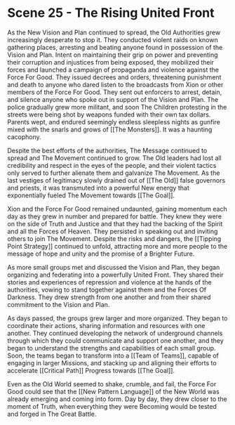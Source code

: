 # Scene 25 - The Rising United Front

As the New Vision and Plan continued to spread, the Old Authorities grew increasingly desperate to stop it. They conducted violent raids on known gathering places, arresting and beating anyone found in possession of the Vision and Plan. Intent on maintaining their grip on power and preventing their corruption and injustices from being exposed, they mobilized their forces and launched a campaign of propaganda and violence against the Force For Good. They issued decrees and orders, threatening punishment and death to anyone who dared listen to the broadcasts from Xion or other members of the Force For Good. They sent out enforcers to arrest, detain, and silence anyone who spoke out in support of the Vision and Plan. The police gradually grew more militant, and soon The Children protesting in the streets were being shot by weapons funded with their own tax dollars. Parents wept, and endured seemingly endless sleepless nights as gunfire mixed with the snarls and grows of [[The Monsters]]. It was a haunting cacophony. 

Despite the best efforts of the authorities, The Message continued to spread and The Movement continued to grow. The Old leaders had lost all credibility and respect in the eyes of the people, and their violent tactics only served to further alienate them and galvanize The Movement. As the last vestiges of legitimacy slowly drained out of [[The Old]] false governors and priests, it was transmuted into a powerful New energy that exponentially fueled The Movement towards [[The Goal]]. 

Xion and the Force For Good remained undaunted, gaining momentum each day as they grew in number and prepared for battle. They knew they were on the side of Truth and Justice and that they had the backing of the Spirit and all the Forces of Heaven. They persisted in speaking out and inviting others to join The Movement. Despite the risks and dangers, the [[Tipping Point Strategy]] continued to unfold, attracting more and more people to the message of hope and unity and the promise of a Brighter Future.

As more small groups met and discussed the Vision and Plan, they began organizing and federating into a powerfully United Front. They shared their stories and experiences of repression and violence at the hands of the authorities, vowing to stand together against them and the Forces Of Darkness. They drew strength from one another and from their shared commitment to the Vision and Plan.

As days passed, the groups grew larger and more organized. They began to coordinate their actions, sharing information and resources with one another. They continued developing the network of underground channels through which they could communicate and support one another, and they began to understand the strengths and capabilities of each small group. Soon, the teams began to transform into a [[Team of Teams]], capable of engaging in larger Missions, and stacking up and aligning their efforts to accelerate [[Critical Path]] Progress towards [[The Goal]]. 

Even as the Old World seemed to shake, crumble, and fail, the Force For Good could see that the [[New Pattern Language]] of the New World was  already emerging and coming into form. Day by day, they drew closer to the moment of Truth, when everything they were Becoming would be tested and forged in The Great Battle.   